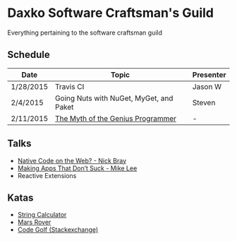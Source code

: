 Daxko Software Craftsman's Guild
=====

Everything pertaining to the software craftsman guild

## Schedule

| Date       | Topic                     | Presenter |
| ---------- | ------------------------- | --------- |
| 1/28/2015  | Travis CI | Jason W |
| 2/4/2015   | Going Nuts with NuGet, MyGet, and Paket | Steven |
| 2/11/2015  | [The Myth of the Genius Programmer](https://www.youtube.com/watch?v=0SARbwvhupQ) | - |

## Talks

* [Native Code on the Web? - Nick Bray](http://www.youtube.com/watch?v=-xNZYr40QOk)
* [Making Apps That Don’t Suck - Mike Lee](http://www.infoq.com/presentations/Making-Apps-That-Dont-Suck)
* Reactive Extensions

## Katas

* [String Calculator](http://osherove.com/tdd-kata-1/)
* [Mars Rover](http://dallashackclub.com/rover)
* [Code Golf (Stackexchange)](http://codegolf.stackexchange.com/)
